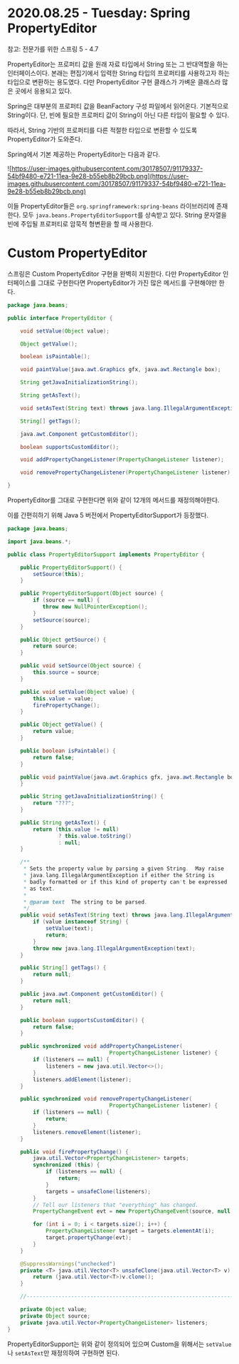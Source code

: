 # 2020.08.25 - Tuesday: Spring PropertyEditor

참고: 전문가를 위한 스프링 5 - 4.7

PropertyEditor는 프로퍼티 값을 원래 자료 타입에서 String 또는 그 반대역할을 하는 인터페이스이다.
본래는 편집기에서 입력한 String 타입의 프로퍼티를 사용하고자 하는 타입으로 변환하는 용도였다. 다만 PropertyEditor 구현 클래스가 가벼운 클래스라 많은 곳에서 응용되고 있다.

Spring은 대부분의 프로퍼티 값을 BeanFactory 구성 파일에서 읽어온다. 기본적으로 String이다. 단, 빈에 필요한 프로퍼티 값이 String이 아닌 다른 타입이 필요할 수 있다.

따라서, String 기반의 프로퍼티를 다른 적절한 타입으로 변환할 수 있도록 PropertyEditor가 도와준다. 

Spring에서 기본 제공하는 PropertyEditor는 다음과 같다.

![https://user-images.githubusercontent.com/30178507/91179337-54bf9480-e721-11ea-9e28-b55eb8b29bcb.png](https://user-images.githubusercontent.com/30178507/91179337-54bf9480-e721-11ea-9e28-b55eb8b29bcb.png)

이들 PropertyEditor들은 `org.springframework:spring-beans` 라이브러리에 존재한다.
모두 `java.beans.PropertyEditorSupport`를 상속받고 있다. String 문자열을 빈에 주입될 프로퍼티로 암묵적 형변환을 할 때 사용한다.

# Custom PropertyEditor

스프링은 Custom PropertyEditor 구현을 완벽히 지원한다. 다만 PropertyEditor 인터페이스를 그대로 구현한다면 PropertyEditor가 가진 많은 메서드를 구현해야만 한다.

```java
package java.beans;

public interface PropertyEditor {

    void setValue(Object value);

    Object getValue();

    boolean isPaintable();

    void paintValue(java.awt.Graphics gfx, java.awt.Rectangle box);

    String getJavaInitializationString();

    String getAsText();

    void setAsText(String text) throws java.lang.IllegalArgumentException;

    String[] getTags();

    java.awt.Component getCustomEditor();

    boolean supportsCustomEditor();

    void addPropertyChangeListener(PropertyChangeListener listener);

    void removePropertyChangeListener(PropertyChangeListener listener);

}
```

PropertyEditor를 그대로 구현한다면 위와 같이 12개의 메서드를 재정의해야한다.

이를 간편히하기 위해 Java 5 버전에서 PropertyEditorSupport가 등장했다.

```java
package java.beans;

import java.beans.*;

public class PropertyEditorSupport implements PropertyEditor {

    public PropertyEditorSupport() {
        setSource(this);
    }

    public PropertyEditorSupport(Object source) {
        if (source == null) {
           throw new NullPointerException();
        }
        setSource(source);
    }

    public Object getSource() {
        return source;
    }

    public void setSource(Object source) {
        this.source = source;
    }

    public void setValue(Object value) {
        this.value = value;
        firePropertyChange();
    }

    public Object getValue() {
        return value;
    }

    public boolean isPaintable() {
        return false;
    }

    public void paintValue(java.awt.Graphics gfx, java.awt.Rectangle box) {
    }

    public String getJavaInitializationString() {
        return "???";
    }

    public String getAsText() {
        return (this.value != null)
                ? this.value.toString()
                : null;
    }

    /**
     * Sets the property value by parsing a given String.  May raise
     * java.lang.IllegalArgumentException if either the String is
     * badly formatted or if this kind of property can't be expressed
     * as text.
     *
     * @param text  The string to be parsed.
     */
    public void setAsText(String text) throws java.lang.IllegalArgumentException {
        if (value instanceof String) {
            setValue(text);
            return;
        }
        throw new java.lang.IllegalArgumentException(text);
    }

    public String[] getTags() {
        return null;
    }

    public java.awt.Component getCustomEditor() {
        return null;
    }

    public boolean supportsCustomEditor() {
        return false;
    }

    public synchronized void addPropertyChangeListener(
                                PropertyChangeListener listener) {
        if (listeners == null) {
            listeners = new java.util.Vector<>();
        }
        listeners.addElement(listener);
    }

    public synchronized void removePropertyChangeListener(
                                PropertyChangeListener listener) {
        if (listeners == null) {
            return;
        }
        listeners.removeElement(listener);
    }

    public void firePropertyChange() {
        java.util.Vector<PropertyChangeListener> targets;
        synchronized (this) {
            if (listeners == null) {
                return;
            }
            targets = unsafeClone(listeners);
        }
        // Tell our listeners that "everything" has changed.
        PropertyChangeEvent evt = new PropertyChangeEvent(source, null, null, null);

        for (int i = 0; i < targets.size(); i++) {
            PropertyChangeListener target = targets.elementAt(i);
            target.propertyChange(evt);
        }
    }

    @SuppressWarnings("unchecked")
    private <T> java.util.Vector<T> unsafeClone(java.util.Vector<T> v) {
        return (java.util.Vector<T>)v.clone();
    }

    //----------------------------------------------------------------------

    private Object value;
    private Object source;
    private java.util.Vector<PropertyChangeListener> listeners;
}
```

PropertyEditorSupport는 위와 같이 정의되어 있으며 Custom을 위해서는 `setValue`나 `setAsText`만 재정의하여 구현하면 된다.